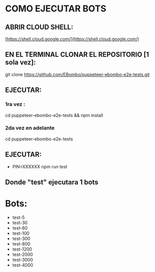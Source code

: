 # COMO EJECUTAR BOTS

## ABRIR CLOUD SHELL:

[https://shell.cloud.google.com/](https://shell.cloud.google.com/)

## EN EL TERMINAL CLONAR EL REPOSITORIO [1 sola vez]:
git clone https://github.com/EBombo/puppeteer-ebombo-e2e-tests.git

## EJECUTAR:
### 1ra vez :
cd puppeteer-ebombo-e2e-tests && npm install
### 2da vez en adelante
cd puppeteer-ebombo-e2e-tests

## EJECUTAR: 
* PIN=XXXXXX npm run test

## Donde "test" ejecutara 1 bots

# Bots: 
* test-5
* test-30
* test-60 
* test-100 
* test-300 
* test-800 
* test-1200 
* test-2000 
* test-3000 
* test-4000 
